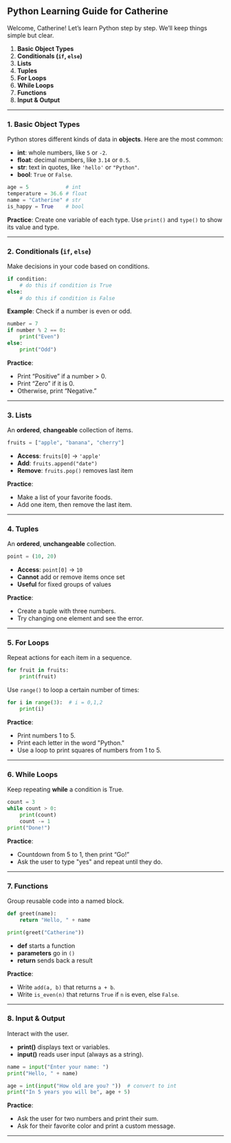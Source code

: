 ## Python Learning Guide for Catherine

Welcome, Catherine! Let’s learn Python step by step. We’ll keep things simple but clear.

1. **Basic Object Types**
2. **Conditionals (`if`, `else`)**
3. **Lists**
4. **Tuples**
5. **For Loops**
6. **While Loops**
7. **Functions**
8. **Input & Output**

---

### 1. Basic Object Types

Python stores different kinds of data in **objects**. Here are the most common:

* **int**: whole numbers, like `5` or `-2`.
* **float**: decimal numbers, like `3.14` or `0.5`.
* **str**: text in quotes, like `'hello'` or `"Python"`.
* **bool**: `True` or `False`.

```python
age = 5            # int
temperature = 36.6 # float
name = "Catherine" # str
is_happy = True    # bool
```

**Practice**: Create one variable of each type. Use `print()` and `type()` to show its value and type.

---

### 2. Conditionals (`if`, `else`)

Make decisions in your code based on conditions.

```python
if condition:
    # do this if condition is True
else:
    # do this if condition is False
```

**Example**: Check if a number is even or odd.

```python
number = 7
if number % 2 == 0:
    print("Even")
else:
    print("Odd")
```

**Practice**:

* Print “Positive” if a number > 0.
* Print “Zero” if it is 0.
* Otherwise, print “Negative.”

---

### 3. Lists

An **ordered**, **changeable** collection of items.

```python
fruits = ["apple", "banana", "cherry"]
```

* **Access**: `fruits[0]` → `'apple'`
* **Add**: `fruits.append("date")`
* **Remove**: `fruits.pop()` removes last item

**Practice**:

* Make a list of your favorite foods.
* Add one item, then remove the last item.

---

### 4. Tuples

An **ordered**, **unchangeable** collection.

```python
point = (10, 20)
```

* **Access**: `point[0]` → `10`
* **Cannot** add or remove items once set
* **Useful** for fixed groups of values

**Practice**:

* Create a tuple with three numbers.
* Try changing one element and see the error.

---

### 5. For Loops

Repeat actions for each item in a sequence.

```python
for fruit in fruits:
    print(fruit)
```

Use `range()` to loop a certain number of times:

```python
for i in range(3):  # i = 0,1,2
    print(i)
```

**Practice**:

* Print numbers 1 to 5.
* Print each letter in the word "Python."
* Use a loop to print squares of numbers from 1 to 5.

---

### 6. While Loops

Keep repeating **while** a condition is True.

```python
count = 3
while count > 0:
    print(count)
    count -= 1
print("Done!")
```

**Practice**:

* Countdown from 5 to 1, then print “Go!”
* Ask the user to type "yes" and repeat until they do.

---

### 7. Functions

Group reusable code into a named block.

```python
def greet(name):
    return "Hello, " + name

print(greet("Catherine"))
```

* **def** starts a function
* **parameters** go in `()`
* **return** sends back a result

**Practice**:

* Write `add(a, b)` that returns `a + b`.
* Write `is_even(n)` that returns `True` if `n` is even, else `False`.

---

### 8. Input & Output

Interact with the user.

* **print()** displays text or variables.
* **input()** reads user input (always as a string).

```python
name = input("Enter your name: ")
print("Hello, " + name)

age = int(input("How old are you? "))  # convert to int
print("In 5 years you will be", age + 5)
```

**Practice**:

* Ask the user for two numbers and print their sum.
* Ask for their favorite color and print a custom message.

---
